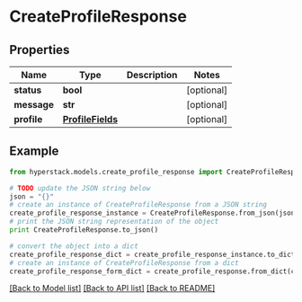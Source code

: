 # CreateProfileResponse


## Properties

Name | Type | Description | Notes
------------ | ------------- | ------------- | -------------
**status** | **bool** |  | [optional] 
**message** | **str** |  | [optional] 
**profile** | [**ProfileFields**](ProfileFields.md) |  | [optional] 

## Example

```python
from hyperstack.models.create_profile_response import CreateProfileResponse

# TODO update the JSON string below
json = "{}"
# create an instance of CreateProfileResponse from a JSON string
create_profile_response_instance = CreateProfileResponse.from_json(json)
# print the JSON string representation of the object
print CreateProfileResponse.to_json()

# convert the object into a dict
create_profile_response_dict = create_profile_response_instance.to_dict()
# create an instance of CreateProfileResponse from a dict
create_profile_response_form_dict = create_profile_response.from_dict(create_profile_response_dict)
```
[[Back to Model list]](../README.md#documentation-for-models) [[Back to API list]](../README.md#documentation-for-api-endpoints) [[Back to README]](../README.md)


